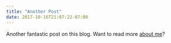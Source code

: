 ```yaml
---
title: "Another Post"
date: 2017-10-16T21:07:22-07:00
---
```


Another fantastic post on this blog. Want to read more [about me](/about)?
